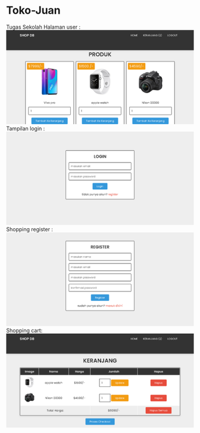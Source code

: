 # Toko-Juan
Tugas Sekolah
Halaman user : 
![admin](halaman/home.png)
Tampilan login :
![admin](halaman/login.png)
Shopping register :
![admin](halaman/register.png)
Shopping cart:
![admin](halaman/keranjang.png)


